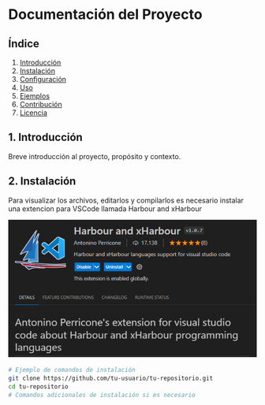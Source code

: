 # Documentación del Proyecto

## Índice

1. [Introducción](#1-introducción)
2. [Instalación](#2-instalación)
3. [Configuración](#3-configuración)
4. [Uso](#4-uso)
5. [Ejemplos](#5-ejemplos)
6. [Contribución](#6-contribución)
7. [Licencia](#7-licencia)

## 1. Introducción

Breve introducción al proyecto, propósito y contexto. 

## 2. Instalación

Para visualizar los archivos, editarlos y compilarlos es necesario instalar una extencion para VSCode llamada Harbour and xHarbour

![Alt text](files/image.png)



```bash
# Ejemplo de comandos de instalación
git clone https://github.com/tu-usuario/tu-repositorio.git
cd tu-repositorio
# Comandos adicionales de instalación si es necesario

